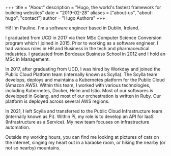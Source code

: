 +++
title = "About"
description = "Hugo, the world's fastest framework for building websites"
date = "2019-02-28"
aliases = ["about-us", "about-hugo", "contact"]
author = "Hugo Authors"
+++

Hi! I'm Pauline. I'm a software engineer based in Dublin, Ireland.

I graduated from UCD in 2017 via their MSc Computer Science Conversion program which I joined in 2015. Prior to working as a software engineer, I had various roles in HR and Business in the tech and pharmaceutical industries. I graduated from Bordeaux Business School in 2012 and I hold an MSc in Management.

In 2017, after graduating from UCD, I was hired by Workday and joined the Public Cloud Platform team (internally known as Scylla). The Scylla team develops, deploys and maintains a Kubernetes platform for the Public Cloud (Amazon AWS). Within this team, I worked with various technologies, including Kubernetes, Docker, Helm and Istio. Most of our softwares is developed in Golang, and most of our orchestration is written in Ruby. Our platform is deployed across several AWS regions.

In 2021, I left Scylla and transferred to the Public Cloud Infrastructure team (internally known as Pi). Within Pi, my role is to develop an API for IaaS (Infrastructure as a Service). My new team focuses on infrastructure automation.

Outside my working hours, you can find me looking at pictures of cats on the internet, singing my heart out in a karaoke room, or hiking the nearby (or not so nearby) mountains.
